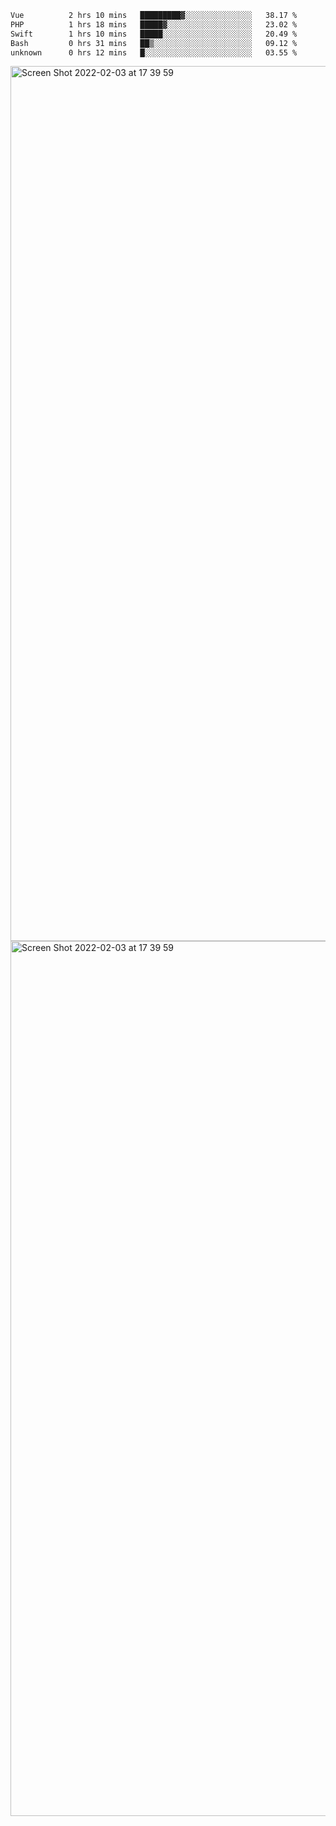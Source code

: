 <!--START_SECTION:waka-->

```txt
Vue          2 hrs 10 mins   █████████▓░░░░░░░░░░░░░░░   38.17 %
PHP          1 hrs 18 mins   █████▓░░░░░░░░░░░░░░░░░░░   23.02 %
Swift        1 hrs 10 mins   █████░░░░░░░░░░░░░░░░░░░░   20.49 %
Bash         0 hrs 31 mins   ██▒░░░░░░░░░░░░░░░░░░░░░░   09.12 %
unknown      0 hrs 12 mins   █░░░░░░░░░░░░░░░░░░░░░░░░   03.55 %
```

<!--END_SECTION:waka-->

<img width="1400" alt="Screen Shot 2022-02-03 at 17 39 59" src="https://user-images.githubusercontent.com/45716542/152387304-f2b60485-53a6-4f4b-a818-5cefb1b0c0ae.png">
<img width="1400" alt="Screen Shot 2022-02-03 at 17 39 59" src="https://user-images.githubusercontent.com/45716542/152387273-ea5cdf21-2a45-44da-8bef-00c1763b1d42.png">
